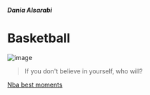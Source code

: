  _**Dania Alsarabi**_
# Basketball 
![image](https://www.pexels.com/photo/ball-on-hoop-358042/) 
> If you don't believe in yourself, who will?

[Nba best moments](https://www.youtube.com/watch?v=ulfJXy4QptQ)
